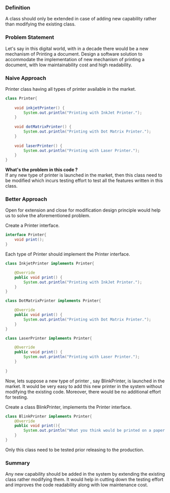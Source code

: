 ### Definition
A class should only be extended in case of adding new capability rather than modifying the existing class.

### Problem Statement
Let's say in this digital world, with in a decade there would be a new mechanism of Printing a document. Design a software solution to accommodate the implementation of new mechanism of printing a document,  with low maintainability cost and high readability.

### Naive Approach

Printer class having all types of printer available in the market.

```java
class Printer{
	
	void inkjetPrinter() {
		System.out.println("Printing with InkJet Printer.");
	}
	
	void dotMatrixPrinter() {
		System.out.println("Printing with Dot Matrix Printer.");
	}
	
	void laserPrinter() {
		System.out.println("Printing with Laser Printer.");
	}
}
```

**What's the problem in this code ?**  
If any new type of printer is launched in the market, then this class need to be modified which incurs testing effort to test all the features written in this class.

### Better Approach
Open for extension and close for modification design principle would help us to solve the aforementioned problem.

Create a Printer interface.
```java
interface Printer{
	void print();
}
```

Each type of Printer should implement the Printer interface.
```java
class InkjetPrinter implements Printer{

	@Override
	public void print() {
		System.out.println("Printing with InkJet Printer.");
	}
}

class DotMatrixPrinter implements Printer{

	@Override
	public void print() {
		System.out.println("Printing with Dot Matrix Printer.");
	}
}

class LaserPrinter implements Printer{

	@Override
	public void print() {
		System.out.println("Printing with Laser Printer.");
	}
	
}
```

Now, lets suppose a new type of printer , say BlinkPrinter, is launched in the market. It would be very easy to add this new printer in the system without modifying the existing code. Moreover, there would be no additional effort for testing. 

Create a class BlinkPrinter, implements the Printer interface.
```java
class BlinkPrinter implements Printer{
	@Override
	public void print(){
		System.out.println("What you think would be printed on a paper when you blink your eyes.")
	}
}
```

Only this class need to be tested prior releasing to the production.

### Summary
Any new capability should be added in the system by extending the existing class rather modifying them. It would help in cutting down the testing effort and improves the code readability along with low maintenance cost.
